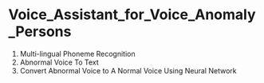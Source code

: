 # Voice_Assistant_for_Voice_Anomaly_Persons
1. Multi-lingual Phoneme Recognition
2. Abnormal Voice To Text
3. Convert Abnormal Voice to A Normal Voice Using Neural Network
